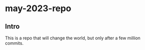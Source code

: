 # may-2023-repo

## Intro
This is a repo that will change the world, but only after a few million commits. 